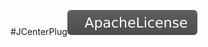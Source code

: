 #JCenterPlug[![](https://github.com/kayoSun/resource/blob/master/svgs/apachelicense.svg)](LICENSE.txt)
